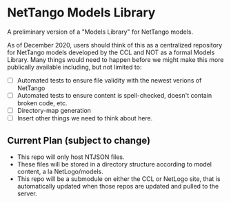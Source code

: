 # NetTango Models Library

A preliminary version of a "Models Library" for NetTango models.

As of December 2020, users should think of this as a centralized repository for NetTango models developed by the CCL and NOT as a formal Models Library. Many things would need to happen before we might make this more publically available including, but not limited to:

- [ ] Automated tests to ensure file validity with the newest verions of NetTango
- [ ] Automated tests to ensure content is spell-checked, doesn't contain broken code, etc.
- [ ] Directory-map generation
- [ ] Insert other things we need to think about here.

## Current Plan (subject to change)
* This repo will only host NTJSON files.
* These files will be stored in a directory structure according to model content, a la NetLogo/models.
* This repo will be a submodule on either the CCL or NetLogo site, that is automatically updated when those repos are updated and pulled to the server.

